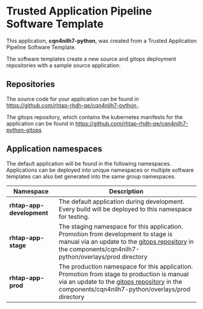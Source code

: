 # Trusted Application Pipeline Software Template

This application, **cqn4nilh7-python**, was created from a Trusted Application Pipeline Software Template.

The software templates create a new source and gitops deployment repositories with a sample source application. 

## Repositories

The source code for your application can be found in [https://github.com/rhtap-rhdh-qe/cqn4nilh7-python ](https://github.com/rhtap-rhdh-qe/cqn4nilh7-python ).
 
The gitops repository, which contains the kubernetes manifests for the application can be found in 
[https://github.com/rhtap-rhdh-qe/cqn4nilh7-python-gitops ](https://github.com/rhtap-rhdh-qe/cqn4nilh7-python-gitops ) 

## Application namespaces 

The default application will be found in the following namespaces. Applications can be deployed into unique namespaces or multiple software templates can also bet generated into the same group namespaces.  

|  Namespace   |  Description   |  
| -------- | -------- |   
| **rhtap-app-development** | The default application during development. Every build will be deployed to this namespace for testing. | 
| **rhtap-app-stage** | The staging namespace for this application. Promotion from development to stage is manual via an update to the [gitops repository](https://github.com/rhtap-rhdh-qe/cqn4nilh7-python-gitops ) in the components/cqn4nilh7-python/overlays/prod directory |  
| **rhtap-app-prod** | The production namespace for this application. Promotion from stage to production is manual via an update to the [gitops repository](https://github.com/rhtap-rhdh-qe/cqn4nilh7-python-gitops ) in the components/cqn4nilh7-python/overlays/prod directory | 